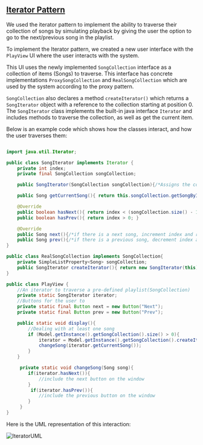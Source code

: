 ## <ins> Iterator Pattern

We used the iterator pattern to implement the ability to traverse their collection of songs by simulating playback by giving the user the option to go to the next/previous song in the playlist.

To implement the Iterator pattern, we created a new user interface with the `PlayView` UI where the user interacts with the system. 

This UI uses the newly implemented `SongCollection` interface as a collection of items (Songs) to traverse. This interface has concrete implementations `ProxySongCollection` and `RealSongCollection` which are used by the system according to the proxy pattern.

`SongCollection` also declares a method `createIterator()` which returns a `SongIterator` object with a reference to the collection starting at position 0. The `SongIterator` class implements the built-in java interface `Iterator` and includes methods to traverse the collection, as well as get the current item.

Below is an example code which shows how the classes interact, and how the user traverses them:

```java

import java.util.Iterator;

public class SongIterator implements Iterator {
    private int index;
    private final SongCollection songCollection;

    public SongIterator(SongCollection songCollection){/*Assigns the collection and index defaults to 0*/}

    public Song getCurrentSong(){ return this.songCollection.getSongByIndex(index); }

    @Override
    public boolean hasNext(){ return index < (songCollection.size() - 1); }
    public boolean hasPrev(){ return index > 0; }

    @Override
    public Song next(){/*if there is a next song, increment index and return it*/}
    public Song prev(){/*if there is a previous song, decrement index and return it*/}
}

public class RealSongCollection implements SongCollection{
    private SimpleListProperty<Song> songCollection;
    public SongIterator createIterator(){ return new SongIterator(this); }
}

public class PlayView {
    //An iterator to traverse a pre-defined playlist(SongCollection)
    private static SongIterator iterator;
    //Buttons for the user to 
    private static final Button next = new Button("Next");
    private static final Button prev = new Button("Prev");

    public static void display(){
        //Dealing with at least one song
        if (Model.getInstance().getSongCollection().size() > 0){
            iterator = Model.getInstance().getSongCollection().createIterator();
            changeSong(iterator.getCurrentSong());
        }
    }

     private static void changeSong(Song song){
        if(iterator.hasNext()){
            //include the next button on the window
        }
         if(iterator.hasPrev()){
            //include the previous button on the window
        }
     }
}

```

Here is the UML representation of this interaction:

![IteratorUML](Images/Iterator.png)